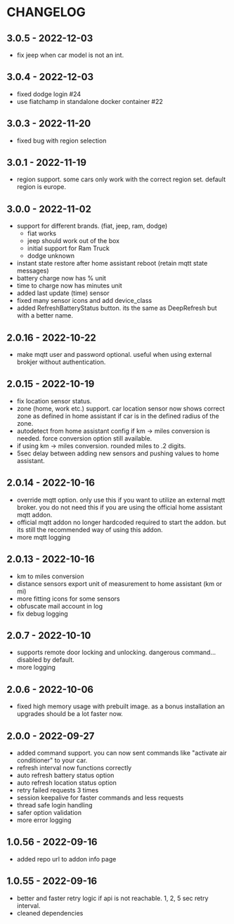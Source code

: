 # CHANGELOG

## 3.0.5 - 2022-12-03
- fix jeep when car model is not an int.

## 3.0.4 - 2022-12-03
- fixed dodge login #24
- use fiatchamp in standalone docker container #22

## 3.0.3 - 2022-11-20
- fixed bug with region selection

## 3.0.1 - 2022-11-19
- region support. some cars only work with the correct region set. default region is europe.

## 3.0.0 - 2022-11-02
- support for different brands. (fiat, jeep, ram, dodge)
  - fiat works
  - jeep should work out of the box
  - initial support for Ram Truck
  - dodge unknown
- instant state restore after home assistant reboot (retain mqtt state messages)
- battery charge now has % unit
- time to charge now has minutes unit
- added last update (time) sensor
- fixed many sensor icons and add device\_class
- added RefreshBatteryStatus button. its the same as DeepRefresh but with a better name.

## 2.0.16 - 2022-10-22
- make mqtt user and password optional. useful when using external brokjer without authentication.

## 2.0.15 - 2022-10-19
- fix location sensor status.
- zone (home, work etc.) support. car location sensor now shows correct zone as defined in home assistant if car is in the defined radius of the zone. 
- autodetect from home assistant config if km -> miles conversion is needed. force conversion option still available.
- if using km -> miles conversion. rounded miles to .2 digits.
- 5sec delay between adding new sensors and pushing values to home assistant.

## 2.0.14 - 2022-10-16
- override mqtt option. only use this if you want to utilize an external mqtt broker.
  you do not need this if you are using the official home assistant mqtt addon.
- official mqtt addon no longer hardcoded required to start the addon. but its still the recommended way of using this addon.
- more mqtt logging

## 2.0.13 - 2022-10-16
- km to miles conversion
- distance sensors export unit of measurement to home assistant (km or mi)
- more fitting icons for some sensors
- obfuscate mail account in log
- fix debug logging

## 2.0.7 - 2022-10-10
- supports remote door locking and unlocking. dangerous command... disabled by default.
- more logging

## 2.0.6 - 2022-10-06
- fixed high memory usage with prebuilt image. as a bonus installation an upgrades should be a lot faster now.

## 2.0.0 - 2022-09-27
- added command support. you can now sent commands like "activate air conditioner" to your car.
- refresh interval now functions correctly
- auto refresh battery status option
- auto refresh location status option
- retry failed requests 3 times
- session keepalive for faster commands and less requests
- thread safe login handling
- safer option validation
- more error logging

## 1.0.56 - 2022-09-16
- added repo url to addon info page

## 1.0.55 - 2022-09-16
- better and faster retry logic if api is not reachable. 1, 2, 5 sec retry interval.
- cleaned dependencies

